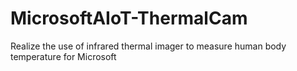 # MicrosoftAIoT-ThermalCam
Realize the use of infrared thermal imager to measure human body temperature for Microsoft
